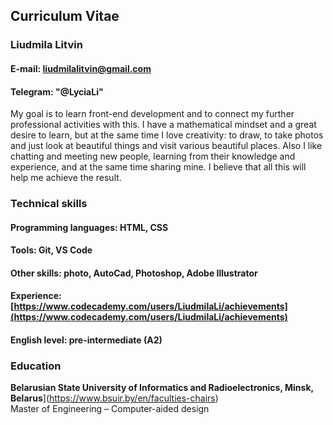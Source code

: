 ## **Curriculum Vitae**
### **Liudmila Litvin**
#### **E-mail:** liudmilalitvin@gmail.com
#### **Telegram:** "@LyciaLi"
My goal is to learn front-end development and to connect my further professional activities with this. I have a mathematical mindset and a great desire to learn, but at the same time I love creativity: to draw, to take photos and just look at beautiful things and visit various beautiful places. Also I like chatting and meeting new people, learning from their knowledge and experience, and at the same time sharing mine. I believe that all this will help me achieve the result.
### **Technical skills**
#### **Programming languages:** HTML, CSS
#### **Tools:** Git, VS Code
#### **Other skills:** photo, AutoCad, Photoshop, Adobe Illustrator

#### **Experience**: [https://www.codecademy.com/users/LiudmilaLi/achievements](https://www.codecademy.com/users/LiudmilaLi/achievements)
 
#### **English level**: pre-intermediate (A2) 
 
### **Education** 
**Belarusian State University of Informatics and Radioeleсtronics, Minsk, Belarus**](https://www.bsuir.by/en/faculties-chairs)   
   Master of Engineering –  Computer-aided design   

